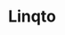 ---
blog: https://linqto.com/blog/private-market-investing
facebook: https://facebook.com/Linqto
instagram: https://instagram.com/linqtoplatform
linkedin: https://linkedin.com/company/linqto-inc.
logohandle: linqto
sort: linqto
title: Linqto
twitter: https://x.com/linqtoinc
website: https://www.linqto.com/
youtube: https://youtube.com/channel/UCS8uFXbni3A-4FhwqNqpFBQ
---